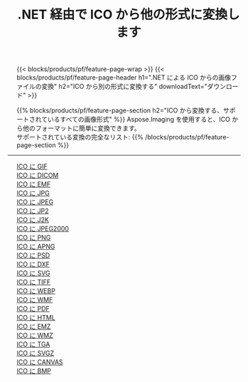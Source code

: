 ﻿---
title: .NET 経由で ICO から他の形式に変換します 
weight: 3920
url: /ja/net/conversion/from/ico 
lang: ja
langdirlevel: 2
locales: zh-hans,ja,it,ru,de,es,fr,nl,id,lt,pl,pt,vi,tr,ko,zh-hant,ar,hi,th,sv,cs,uk,he
description: Aspose.Imaging を使用すると、ICO から別のフォーマットに簡単に変換できます
---

{{< blocks/products/pf/feature-page-wrap >}}
{{< blocks/products/pf/feature-page-header h1=".NET による ICO からの画像ファイルの変換" h2="ICO から別の形式に変換する" downloadText="ダウンロード" >}}


{{% blocks/products/pf/feature-page-section  h2="ICO から変換する、サポートされているすべての画像形式" %}}
Aspose.Imaging を使用すると、ICO から他のフォーマットに簡単に変換できます。
<br/>
サポートされている変換の完全なリスト:
{{% /blocks/products/pf/feature-page-section %}}
<div class="container-fluid productfamilypage bg-gray">
    <div class="convertypes bg-gray agp-content section">
        <div class="container">
		<hr style="margin-left:-20px;"/>
		<div class="row other-converters">
		    <div class='col-md-2 other-converter remove-lp remove-rp'><a href="/imaging/ja/net/conversion/ico-to-gif" >ICO に GIF</a></div><div class='col-md-2 other-converter remove-lp remove-rp'><a href="/imaging/ja/net/conversion/ico-to-dicom" >ICO に DICOM</a></div><div class='col-md-2 other-converter remove-lp remove-rp'><a href="/imaging/ja/net/conversion/ico-to-emf" >ICO に EMF</a></div><div class='col-md-2 other-converter remove-lp remove-rp'><a href="/imaging/ja/net/conversion/ico-to-jpg" >ICO に JPG</a></div><div class='col-md-2 other-converter remove-lp remove-rp'><a href="/imaging/ja/net/conversion/ico-to-jpeg" >ICO に JPEG</a></div><div class='col-md-2 other-converter remove-lp remove-rp'><a href="/imaging/ja/net/conversion/ico-to-jp2" >ICO に JP2</a></div><div class='col-md-2 other-converter remove-lp remove-rp'><a href="/imaging/ja/net/conversion/ico-to-j2k" >ICO に J2K</a></div><div class='col-md-2 other-converter remove-lp remove-rp'><a href="/imaging/ja/net/conversion/ico-to-jpeg2000" >ICO に JPEG2000</a></div><div class='col-md-2 other-converter remove-lp remove-rp'><a href="/imaging/ja/net/conversion/ico-to-png" >ICO に PNG</a></div><div class='col-md-2 other-converter remove-lp remove-rp'><a href="/imaging/ja/net/conversion/ico-to-apng" >ICO に APNG</a></div><div class='col-md-2 other-converter remove-lp remove-rp'><a href="/imaging/ja/net/conversion/ico-to-psd" >ICO に PSD</a></div><div class='col-md-2 other-converter remove-lp remove-rp'><a href="/imaging/ja/net/conversion/ico-to-dxf" >ICO に DXF</a></div><div class='col-md-2 other-converter remove-lp remove-rp'><a href="/imaging/ja/net/conversion/ico-to-svg" >ICO に SVG</a></div><div class='col-md-2 other-converter remove-lp remove-rp'><a href="/imaging/ja/net/conversion/ico-to-tiff" >ICO に TIFF</a></div><div class='col-md-2 other-converter remove-lp remove-rp'><a href="/imaging/ja/net/conversion/ico-to-webp" >ICO に WEBP</a></div><div class='col-md-2 other-converter remove-lp remove-rp'><a href="/imaging/ja/net/conversion/ico-to-wmf" >ICO に WMF</a></div><div class='col-md-2 other-converter remove-lp remove-rp'><a href="/imaging/ja/net/conversion/ico-to-pdf" >ICO に PDF</a></div><div class='col-md-2 other-converter remove-lp remove-rp'><a href="/imaging/ja/net/conversion/ico-to-html" >ICO に HTML</a></div><div class='col-md-2 other-converter remove-lp remove-rp'><a href="/imaging/ja/net/conversion/ico-to-emz" >ICO に EMZ</a></div><div class='col-md-2 other-converter remove-lp remove-rp'><a href="/imaging/ja/net/conversion/ico-to-wmz" >ICO に WMZ</a></div><div class='col-md-2 other-converter remove-lp remove-rp'><a href="/imaging/ja/net/conversion/ico-to-tga" >ICO に TGA</a></div><div class='col-md-2 other-converter remove-lp remove-rp'><a href="/imaging/ja/net/conversion/ico-to-svgz" >ICO に SVGZ</a></div><div class='col-md-2 other-converter remove-lp remove-rp'><a href="/imaging/ja/net/conversion/ico-to-canvas" >ICO に CANVAS</a></div><div class='col-md-2 other-converter remove-lp remove-rp'><a href="/imaging/ja/net/conversion/ico-to-bmp" >ICO に BMP</a></div>
                </div>
        </div>
    </div>
</div>
<br/>

